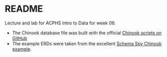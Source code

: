 # README

Lecture and lab for ACPHS Intro to Data for week 06.

- The Chinook database file was built with the official [Chinook scripts on GitHub](https://github.com/lerocha/chinook-database)
- The example ERDs were taken from the excellent [Schema Spy Chinook example](http://schemaspy.org/sample/index.html).
